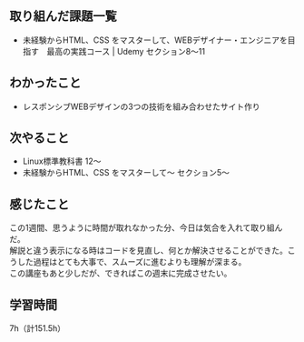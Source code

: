 ## 取り組んだ課題一覧
- 未経験からHTML、CSS をマスターして、WEBデザイナー・エンジニアを目指す　最高の実践コース | Udemy セクション8～11

## わかったこと
- レスポンシブWEBデザインの3つの技術を組み合わせたサイト作り

## 次やること
- Linux標準教科書 12～
- 未経験からHTML、CSS をマスターして～ セクション5～

## 感じたこと
この1週間、思うように時間が取れなかった分、今日は気合を入れて取り組んだ。  
解説と違う表示になる時はコードを見直し、何とか解決させることができた。こうした過程はとても大事で、スムーズに進むよりも理解が深まる。  
この講座もあと少しだが、できればこの週末に完成させたい。

## 学習時間
7h（計151.5h）
